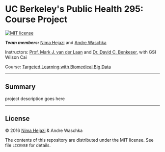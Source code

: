 # UC Berkeley's Public Health 295: Course Project

[![MIT
license](http://img.shields.io/badge/license-MIT-brightgreen.svg)](http://opensource.org/licenses/MIT)

_**Team members:**_ [Nima Hejazi](https://github.com/nhejazi) and [Andre
Waschka]()

Instructors: [Prof. Mark J. van der
Laan](http://sph.berkeley.edu/mark-van-der-laan)
and [Dr. David C. Benkeser](http://www.benkeserstatistics.com), with GSI Wilson
Cai

Course: [Targeted Learning with Biomedical Big
Data](https://github.com/wilsoncai1992/PH295-lab)

---

## Summary

project description goes here

---

## License

&copy; 2016 [Nima Hejazi](http://nimahejazi.org) & Andre Waschka

The contents of this repository are distributed under the MIT license. See file
`LICENSE` for details.
